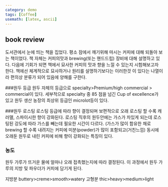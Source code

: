 ```yaml
---
category: demo
tags: [Coffee]
usemath: [latex, ascii]
---
```


## book review
 도서관에서 눈에 띄는 책을 집었다. 평소 잠에서 깨기위해 마시는 커피에 대해 되돌아 보는 책이었다. 책 자체는 커피의맛과 brewing(또는 핸드드립) 장비에 대해 설명하고 있다. 다음에 기회가 되면 책에서 묘사한 커피의 맛과 향을 느낄 수 있는지 시험해보고자 한다. 책에선 체계적으로 묘사하거나 원리를 설명하기보다는 이러한것 이 있다는 나열이라 편의상 분류가 되어 있음에 양해를 구한다.

###원두 등급
원두 자체의 등급으로 specialty>Premium/high commercial > commercial이 있다.
세부적으로 specialty 중 85 점을 넘긴 Cup of excellence가 있고
 원두 생산 농장의 최상위 등급인 microlot등이 있다.

###원두 로스팅
로스팅 등급에 따라 향이 결정되며 보편적으로 오래 로스팅 할 수록 캐러맬, 스파이시한 향이 강화된다. 로스팅 직후의 원두안에는 가스가 차있게 되는데 로스팅된 강도에 따라 가스를 빼는데 필요한 시간이 다르다. (가스가 많이 함유한 채로 brewing 할 수록 내려지는 커피에 미분(powder)가 많이 포함되고(거친느낌) 동시에 오래둔 원두로 내린 커피에 비해 향이 강화되는 특징이 있다. 

### 농도
원두 가루가 뜨거운 물에 얼마나 오래 접촉했는지에 따라 결정된다. 이 과정에서 원두 가루의 지방 및 파우더가 커피에 담기게 된다. 

지방분
buttery>creme>smooth>watery
고형분
thic>heavy>medium>light


